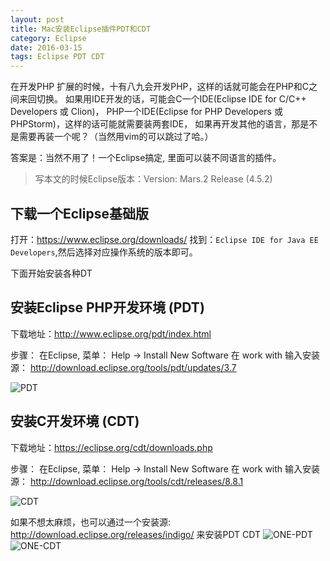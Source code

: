 ```yaml
---
layout: post
title: Mac安装Eclipse插件PDT和CDT
category: Eclipse
date: 2016-03-15
tags: Eclipse PDT CDT
---
```



在开发PHP 扩展的时候，十有八九会开发PHP，这样的话就可能会在PHP和C之间来回切换。
如果用IDE开发的话，可能会C一个IDE(Eclipse IDE for C/C++ Developers 或 Clion)，
PHP一个IDE(Eclipse for PHP Developers 或 PHPStorm)，这样的话可能就需要装两套IDE，
如果再开发其他的语言，那是不是需要再装一个呢？（当然用vim的可以跳过了哈。）

答案是：当然不用了！一个Eclipse搞定, 里面可以装不同语言的插件。

 > 写本文的时候Eclipse版本：Version: Mars.2 Release (4.5.2)

## 下载一个Eclipse基础版

打开：https://www.eclipse.org/downloads/ 找到：`Eclipse IDE for Java EE Developers`,然后选择对应操作系统的版本即可。

下面开始安装各种DT


## 安装Eclipse PHP开发环境 (PDT)

 下载地址：http://www.eclipse.org/pdt/index.html

 步骤： 在Eclipse, 菜单： Help -> Install New Software 在 work with 输入安装源： http://download.eclipse.org/tools/pdt/updates/3.7

![PDT](/staitc/uploads/2016/03/eclipse_pdt_install.png)


## 安装C开发环境 (CDT)

下载地址：https://eclipse.org/cdt/downloads.php

步骤： 在Eclipse, 菜单： Help -> Install New Software 在 work with 输入安装源： http://download.eclipse.org/tools/cdt/releases/8.8.1

![CDT](/staitc/uploads/2016/03/eclipse_cdt_install.png)


如果不想太麻烦，也可以通过一个安装源: http://download.eclipse.org/releases/indigo/ 来安装PDT  CDT
![ONE-PDT](/staitc/uploads/2016/03/eclipse_pdt_from_one.png)
![ONE-CDT](/staitc/uploads/2016/03/eclipse_cdt_from_one.png)



